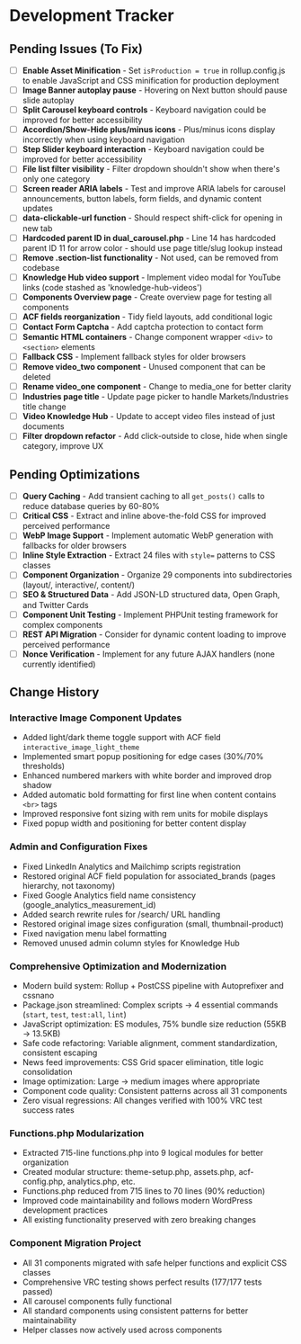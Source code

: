# Development Tracker

## Pending Issues (To Fix)

- [ ] **Enable Asset Minification** - Set `isProduction = true` in rollup.config.js to enable JavaScript and CSS minification for production deployment
- [ ] **Image Banner autoplay pause** - Hovering on Next button should pause slide autoplay
- [ ] **Split Carousel keyboard controls** - Keyboard navigation could be improved for better accessibility
- [ ] **Accordion/Show-Hide plus/minus icons** - Plus/minus icons display incorrectly when using keyboard navigation
- [ ] **Step Slider keyboard interaction** - Keyboard navigation could be improved for better accessibility
- [ ] **File list filter visibility** - Filter dropdown shouldn't show when there's only one category
- [ ] **Screen reader ARIA labels** - Test and improve ARIA labels for carousel announcements, button labels, form fields, and dynamic content updates
- [ ] **data-clickable-url function** - Should respect shift-click for opening in new tab
- [ ] **Hardcoded parent ID in dual_carousel.php** - Line 14 has hardcoded parent ID 11 for arrow color - should use page title/slug lookup instead
- [ ] **Remove .section-list functionality** - Not used, can be removed from codebase
- [ ] **Knowledge Hub video support** - Implement video modal for YouTube links (code stashed as 'knowledge-hub-videos')
- [ ] **Components Overview page** - Create overview page for testing all components
- [ ] **ACF fields reorganization** - Tidy field layouts, add conditional logic
- [ ] **Contact Form Captcha** - Add captcha protection to contact form
- [ ] **Semantic HTML containers** - Change component wrapper `<div>` to `<section>` elements
- [ ] **Fallback CSS** - Implement fallback styles for older browsers
- [ ] **Remove video_two component** - Unused component that can be deleted
- [ ] **Rename video_one component** - Change to media_one for better clarity
- [ ] **Industries page title** - Update page picker to handle Markets/Industries title change
- [ ] **Video Knowledge Hub** - Update to accept video files instead of just documents
- [ ] **Filter dropdown refactor** - Add click-outside to close, hide when single category, improve UX

## Pending Optimizations

- [ ] **Query Caching** - Add transient caching to all `get_posts()` calls to reduce database queries by 60-80%
- [ ] **Critical CSS** - Extract and inline above-the-fold CSS for improved perceived performance
- [ ] **WebP Image Support** - Implement automatic WebP generation with fallbacks for older browsers
- [ ] **Inline Style Extraction** - Extract 24 files with `style=` patterns to CSS classes
- [ ] **Component Organization** - Organize 29 components into subdirectories (layout/, interactive/, content/)
- [ ] **SEO & Structured Data** - Add JSON-LD structured data, Open Graph, and Twitter Cards
- [ ] **Component Unit Testing** - Implement PHPUnit testing framework for complex components
- [ ] **REST API Migration** - Consider for dynamic content loading to improve perceived performance
- [ ] **Nonce Verification** - Implement for any future AJAX handlers (none currently identified)

## Change History

### Interactive Image Component Updates
- Added light/dark theme toggle support with ACF field `interactive_image_light_theme`
- Implemented smart popup positioning for edge cases (30%/70% thresholds)
- Enhanced numbered markers with white border and improved drop shadow
- Added automatic bold formatting for first line when content contains `<br>` tags
- Improved responsive font sizing with rem units for mobile displays
- Fixed popup width and positioning for better content display

### Admin and Configuration Fixes
- Fixed LinkedIn Analytics and Mailchimp scripts registration
- Restored original ACF field population for associated_brands (pages hierarchy, not taxonomy)
- Fixed Google Analytics field name consistency (google_analytics_measurement_id)
- Added search rewrite rules for /search/ URL handling
- Restored original image sizes configuration (small, thumbnail-product)
- Fixed navigation menu label formatting
- Removed unused admin column styles for Knowledge Hub

### Comprehensive Optimization and Modernization
- Modern build system: Rollup + PostCSS pipeline with Autoprefixer and cssnano
- Package.json streamlined: Complex scripts → 4 essential commands (`start`, `test`, `test:all`, `lint`)
- JavaScript optimization: ES modules, 75% bundle size reduction (55KB → 13.5KB)
- Safe code refactoring: Variable alignment, comment standardization, consistent escaping
- News feed improvements: CSS Grid spacer elimination, title logic consolidation
- Image optimization: Large → medium images where appropriate
- Component code quality: Consistent patterns across all 31 components
- Zero visual regressions: All changes verified with 100% VRC test success rates

### Functions.php Modularization
- Extracted 715-line functions.php into 9 logical modules for better organization
- Created modular structure: theme-setup.php, assets.php, acf-config.php, analytics.php, etc.
- Functions.php reduced from 715 lines to 70 lines (90% reduction)
- Improved code maintainability and follows modern WordPress development practices
- All existing functionality preserved with zero breaking changes

### Component Migration Project
- All 31 components migrated with safe helper functions and explicit CSS classes
- Comprehensive VRC testing shows perfect results (177/177 tests passed)
- All carousel components fully functional
- All standard components using consistent patterns for better maintainability
- Helper classes now actively used across components
